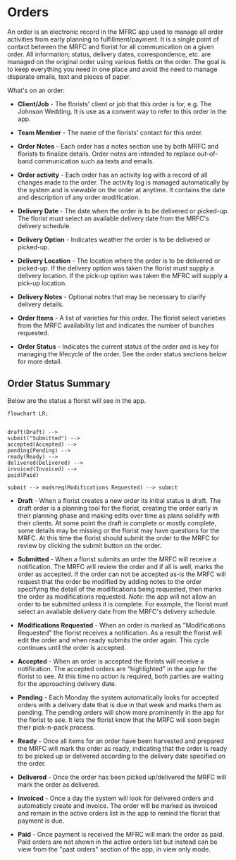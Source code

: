 # Orders

An order is an electronic record in the MFRC app used to manage all order activities from early planning to fulfillment/payment. It is a single point of contact between the MRFC and florist for all communication on a given order. All information; status, delivery dates, correspondence, etc. are managed on the original order using various fields on the order. The goal is to keep everything you need in one place and avoid the need to manage disparate emails, text and pieces of paper.

What's on an order:

* **Client/Job** - The florists' client or job that this order is for, e.g. The Johnson Wedding.  It is use as a convent way to refer to this order in the app.

* **Team Member** - The name of the florists' contact for this order.

* **Order Notes** - Each order has a notes section use by both MRFC and florists to finalize details.  Order notes are intended to replace out-of-band communication such aa texts and emails.

* **Order activity** - Each order has an activity log with a record of all changes made to the order. The activity log is managed automatically by the system and is viewable on the order at anytime. It contains the date and description of any order modification.

* **Delivery Date** - The date when the order is to be delivered or picked-up. The florist must select an available delivery date from the MRFC's delivery schedule.

* **Delivery Option** - Indicates weather the order is to be delivered or picked-up.

* **Delivery Location** - The location where the order is to be delivered or picked-up. If the delivery option was taken the florist must supply a delivery location. If the pick-up option was taken the MFRC will supply a pick-up location.

* **Delivery Notes** - Optional notes that may be necessary to clarify delivery details.

* **Order Items** - A list of varieties for this order. The florist select varieties from the MRFC availability list and indicates the number of bunches requested.

* **Order Status** - Indicates the current status of the order and is key for managing the lifecycle of the order.  See the order status sections below for more detail.

## Order Status Summary

Below are the status a florist will see in the app.

``` mermaid
flowchart LR;


draft(Draft) --> 
submit("Submitted") --> 
accepted(Accepted) --> 
pending(Pending) --> 
ready(Ready) -->
delivered(Delivered) -->
invoiced(Invoiced) -->
paid(Paid)

submit --> modsreq(Modifications Requested) --> submit
```

* **Draft** - When a florist creates a new order its initial status is draft. The draft order is a planning tool for the florist, creating the order early in their planning phase and making edits over time as plans solidify with their clients. At some point the draft is complete or mostly complete, some details may be missing or the florist may have questions for the MRFC. At this time the florist should submit the order to the MRFC for review by clicking the submit button on the order.

* **Submitted** - When a florist submits an order the MRFC will receive a notification. The MRFC will review the order and if all is well, marks the order as accepted. If the order can not be accepted as-is the MRFC will request that the order be modified by adding notes to the order specifying the detail of the modifications being requested, then marks the order as modifications requested. *Note*: the app will not allow an order to be submitted unless it is complete. For example, the florist must select an available delivery date from the MRFC's delivery schedule.

* **Modifications Requested** - When an order is marked as "Modifications Requested" the florist receives a notification.  As a result the florist will edit the order and when ready submits the order again. This cycle continues until the order is accepted.

* **Accepted** - When an order is accepted the florists will receive a notification.   The accepted orders are "highlighted" in the app for the florist to see. At this time no action is required, both parties are waiting for the approaching delivery date.

* **Pending** - Each Monday the system automatically looks for accepted orders with a delivery date that is due in that week and marks them as pending. The pending orders will show more prominently in the app for the florist to see. It lets the florist know that the MRFC will soon begin their pick-n-pack process. 

* **Ready** - Once all items for an order have been harvested and prepared the MRFC will mark the order as ready, indicating that the order is ready to be picked up or delivered according to the delivery date specified on the order.

* **Delivered** - Once the order has been  picked up/delivered the MRFC will mark the order as delivered.

* **Invoiced** - Once a day the system will look for delivered orders and automaticly create and invoice. The order will be marked as invoiced and remain in the active orders list in the app to remind the florist that payment is due.

* **Paid** - Once payment is received the MFRC will mark the order as paid.  Paid orders are not shown in the active orders list but instead can be view from the "past orders" section of the app, in view only mode.
